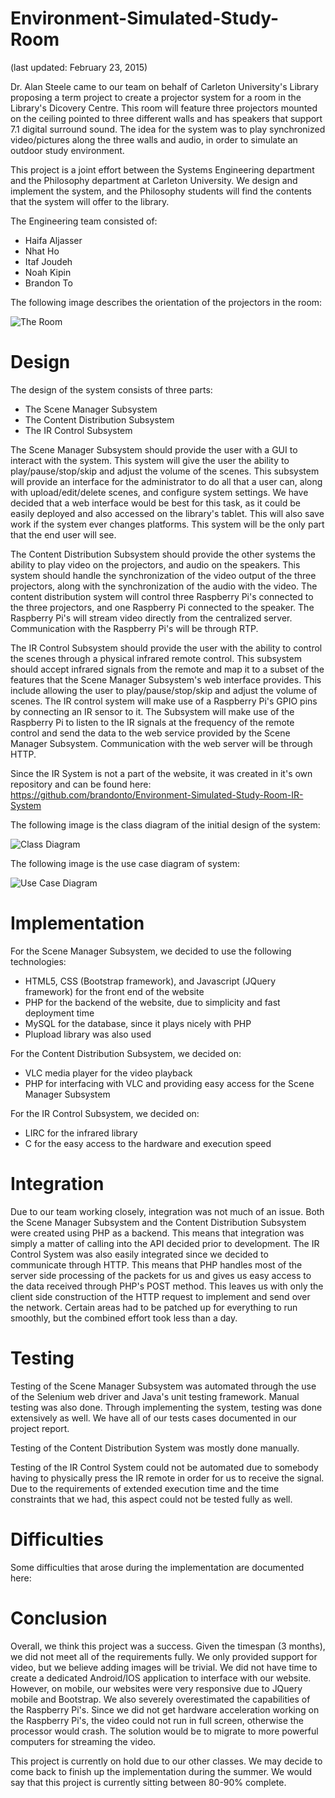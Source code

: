 Environment-Simulated-Study-Room
================================
(last updated: February 23, 2015)

Dr. Alan Steele came to our team on behalf of Carleton University's Library
proposing a term project to create a projector system for a room in the
Library's Dicovery Centre. This room will feature three projectors mounted on
the ceiling pointed to three different walls and has speakers that support
7.1 digital surround sound. The idea for the system was to play synchronized
video/pictures along the three walls and audio, in order to simulate an outdoor
study environment.

This project is a joint effort between the Systems Engineering department and
the Philosophy department at Carleton University. We design and implement the
system, and the Philosophy students will find the contents that the system
will offer to the library.

The Engineering team consisted of:

- Haifa Aljasser
- Nhat Ho
- Itaf Joudeh
- Noah Kipin
- Brandon To

The following image describes the orientation of the projectors in the room:

![The Room](http://i.imgur.com/t8h0bvQ.png)


Design
======

The design of the system consists of three parts:

- The Scene Manager Subsystem
- The Content Distribution Subsystem
- The IR Control Subsystem

The Scene Manager Subsystem should provide the user with a GUI to interact with
the system. This system will give the user the ability to play/pause/stop/skip
and adjust the volume of the scenes. This subsystem will provide an interface
for the administrator to do all that a user can, along with upload/edit/delete
scenes, and configure system settings. We have decided that a web interface
would be best for this task, as it could be easily deployed and also accessed
on the library's tablet. This will also save work if the system ever changes
platforms. This system will be the only part that the end user will see.

The Content Distribution Subsystem should provide the other systems the ability
to play video on the projectors, and audio on the speakers. This system should
handle the synchronization of the video output of the three projectors, along
with the synchronization of the audio with the video. The content distribution
system will control three Raspberry Pi's connected to the three projectors, and
one Raspberry Pi connected to the speaker. The Raspberry Pi's will stream video
directly from the centralized server. Communication with the Raspberry Pi's
will be through RTP.

The IR Control Subsystem should provide the user with the ability to control
the scenes through a physical infrared remote control. This subsystem should
accept infrared signals from the remote and map it to a subset of the features
that the Scene Manager Subsystem's web interface provides. This include
allowing the user to play/pause/stop/skip and adjust the volume of scenes. The
IR control system will make use of a Raspberry Pi's GPIO pins by connecting an
IR sensor to it. The Subsystem will make use of the Raspberry Pi to listen to
the IR signals at the frequency of the remote control and send the data to the
web service provided by the Scene Manager Subsystem. Communication with the web
server will be through HTTP.

Since the IR System is not a part of the website, it was created in it's own
repository and can be found here:
https://github.com/brandonto/Environment-Simulated-Study-Room-IR-System

The following image is the class diagram of the initial design of the system:

![Class Diagram](http://i.imgur.com/zjqDCEB.png)

The following image is the use case diagram of system:

![Use Case Diagram](http://i.imgur.com/eP44e3m.png)


Implementation
==============

For the Scene Manager Subsystem, we decided to use the following technologies:

- HTML5, CSS (Bootstrap framework), and Javascript (JQuery framework) for the
front end of the website
- PHP for the backend of the website, due to simplicity and fast deployment time
- MySQL for the database, since it plays nicely with PHP
- Plupload library was also used

For the Content Distribution Subsystem, we decided on:

- VLC media player for the video playback
- PHP for interfacing with VLC and providing easy access for the Scene Manager
Subsystem

For the IR Control Subsystem, we decided on:

- LIRC for the infrared library
- C for the easy access to the hardware and execution speed


Integration
===========

Due to our team working closely, integration was not much of an issue. Both the
Scene Manager Subsystem and the Content Distribution Subsystem were created
using PHP as a backend. This means that integration was simply a matter of
calling into the API decided prior to development. The IR Control System was also
easily integrated since we decided to communicate through HTTP. This means that
PHP handles most of the server side processing of the packets for us and gives us
easy access to the data received through PHP's POST method. This leaves us with
only the client side construction of the HTTP request to implement and send over
the network. Certain areas had to be patched up for everything to run smoothly,
but the combined effort took less than a day.


Testing
=======

Testing of the Scene Manager Subsystem was automated through the use of the
Selenium web driver and Java's unit testing framework. Manual testing was also
done. Through implementing the system, testing was done extensively as well. We
have all of our tests cases documented in our project report.

Testing of the Content Distribution System was mostly done manually.

Testing of the IR Control System could not be automated due to somebody having
to physically press the IR remote in order for us to receive the signal. Due to
the requirements of extended execution time and the time constraints that we had,
this aspect could not be tested fully as well.


Difficulties
============

Some difficulties that arose during the implementation are documented here:



Conclusion
==========

Overall, we think this project was a success. Given the timespan (3 months), we
did not meet all of the requirements fully. We only provided support for video,
but we believe adding images will be trivial. We did not have time to create a
dedicated Android/IOS application to interface with our website. However, on
mobile, our websites were very responsive due to JQuery mobile and Bootstrap.
We also severely overestimated the capabilities of the Raspberry Pi's. Since
we did not get hardware acceleration working on the Raspberry Pi's, the video
could not run in full screen, otherwise the processor would crash. The solution
would be to migrate to more powerful computers for streaming the video.

This project is currently on hold due to our other classes. We may decide to
come back to finish up the implementation during the summer. We would say that
this project is currently sitting between 80-90% complete.

